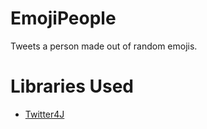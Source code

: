 # EmojiPeople
Tweets a person made out of random emojis.

# Libraries Used
 - [Twitter4J](http://twitter4j.org/en/)

